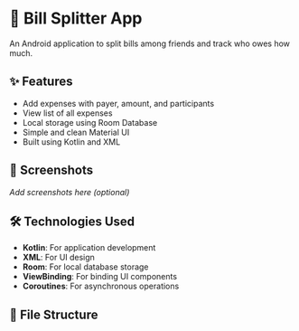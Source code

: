 # 💸 Bill Splitter App

An Android application to split bills among friends and track who owes how much.

## ✨ Features

- Add expenses with payer, amount, and participants
- View list of all expenses
- Local storage using Room Database
- Simple and clean Material UI
- Built using Kotlin and XML

## 📱 Screenshots

*Add screenshots here (optional)*

## 🛠️ Technologies Used

- **Kotlin**: For application development
- **XML**: For UI design
- **Room**: For local database storage
- **ViewBinding**: For binding UI components
- **Coroutines**: For asynchronous operations

## 📂 File Structure
